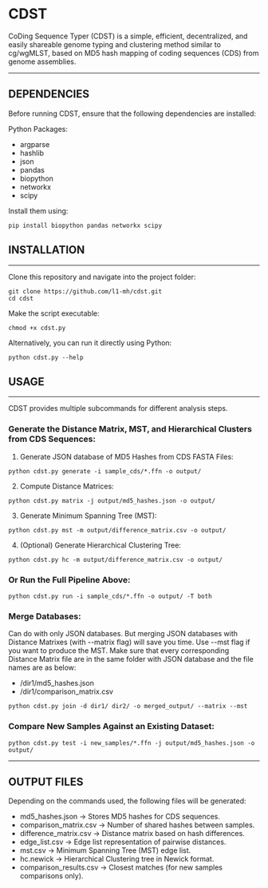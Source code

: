 # CDST

CoDing Sequence Typer (CDST) is a simple, efficient, decentralized, and easily shareable genome typing and clustering method similar to cg/wgMLST, based on MD5 hash mapping of coding sequences (CDS) from genome assemblies.

----------------------------------------------------
## DEPENDENCIES

Before running CDST, ensure that the following dependencies are installed:

Python Packages:

- argparse
- hashlib
- json
- pandas
- biopython
- networkx
- scipy

Install them using:
```
pip install biopython pandas networkx scipy
```

## INSTALLATION
----------------------------------------------------
Clone this repository and navigate into the project folder:
```
git clone https://github.com/l1-mh/cdst.git
cd cdst
```

Make the script executable:
```
chmod +x cdst.py
```

Alternatively, you can run it directly using Python:
```
python cdst.py --help
```

## USAGE
----------------------------------------------------
CDST provides multiple subcommands for different analysis steps.

### Generate the Distance Matrix, MST, and Hierarchical Clusters from CDS Sequences:

1. Generate JSON database of MD5 Hashes from CDS FASTA Files:
```
python cdst.py generate -i sample_cds/*.ffn -o output/
```

2. Compute Distance Matrices:
```
python cdst.py matrix -j output/md5_hashes.json -o output/
```

3. Generate Minimum Spanning Tree (MST):
```
python cdst.py mst -m output/difference_matrix.csv -o output/
```

4. (Optional) Generate Hierarchical Clustering Tree:
```
python cdst.py hc -m output/difference_matrix.csv -o output/
```

### Or Run the Full Pipeline Above:
```
python cdst.py run -i sample_cds/*.ffn -o output/ -T both
```

### Merge Databases:

Can do with only JSON databases. But merging JSON databases with Distance Matrixes (with --matrix flag) will save you time.
Use --mst flag if you want to produce the MST.
Make sure that every corresponding Distance Matrix file are in the same folder with JSON database and the file names are as below:
- /dir1/md5_hashes.json
- /dir1/comparison_matrix.csv
```
python cdst.py join -d dir1/ dir2/ -o merged_output/ --matrix --mst
```

### Compare New Samples Against an Existing Dataset:

```
python cdst.py test -i new_samples/*.ffn -j output/md5_hashes.json -o output/
```

----------------------------------------------------
OUTPUT FILES
----------------------------------------------------
Depending on the commands used, the following files will be generated:
- md5_hashes.json → Stores MD5 hashes for CDS sequences.
- comparison_matrix.csv → Number of shared hashes between samples.
- difference_matrix.csv → Distance matrix based on hash differences.
- edge_list.csv → Edge list representation of pairwise distances.
- mst.csv → Minimum Spanning Tree (MST) edge list.
- hc.newick → Hierarchical Clustering tree in Newick format.
- comparison_results.csv → Closest matches (for new samples comparisons only).

